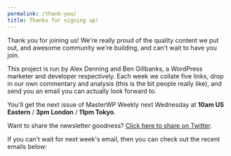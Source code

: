 ```yaml
---
permalink: /thank-you/
title: Thanks for signing up!
---
```


Thank you for joining us! We're really proud of the quality content we put out, and awesome community we're building, and can't wait to have you join.

This project is run by Alex Denning and Ben Gillbanks, a WordPress marketer and developer respectively. Each week we collate five links, drop in our own commentary and analysis (this is the bit people really like), and send you an email you can actually look forward to.

You'll get the next issue of MasterWP Weekly next Wednesday at **10am US Eastern** / **3pm London** / **11pm Tokyo**.

Want to share the newsletter goodness? <a href="https://twitter.com/intent/tweet?text=MasterWP%20is%20a%20quality%20weekly%20newsletter%20for%20WordPress%20professionals.%20Check%20it%20out%21%20%E2%8F%A9%20https%3A%2F%2Fmasterwp.co">Click here to share on Twitter</a>.

If you can't wait for next week's email, then you can check out the recent emails below:

<script>fbq('track', 'newsletter_subscription_complete');</script>

<script language="javascript"
    src="//masterwp.us13.list-manage.com/generate-js/?u=bf5d11ade9be022f552b86e69&amp;fid=6313&amp;show=5"
    type="text/javascript"></script>

